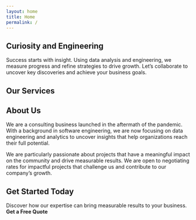 ```yaml
---
layout: home
title: Home
permalink: /
---
```


## Curiosity and Engineering

Success starts with insight. Using data analysis and engineering, we measure progress and refine strategies to drive
growth. Let’s collaborate to uncover key discoveries and achieve your business goals.

## Our Services

## About Us

We are a consulting business launched in the aftermath of the pandemic. With a background in software engineering, we
are now focusing on data engineering and analytics to uncover insights that help organizations reach their full
potential.

We are particularly passionate about projects that have a meaningful impact on the community and drive measurable
results. We are open to negotiating rates for impactful projects that challenge us and contribute to our company’s
growth.

## Get Started Today

Discover how our expertise can bring measurable results to your business.
**Get a Free Quote**


